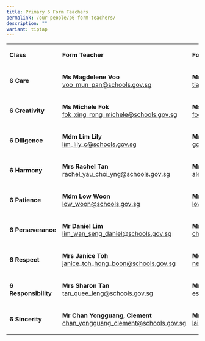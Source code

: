 ```yaml
---
title: Primary 6 Form Teachers
permalink: /our-people/p6-form-teachers/
description: ""
variant: tiptap
---
```

<table style="minWidth: 75px">
<colgroup>
<col>
<col>
<col>
</colgroup>
<tbody>
<tr>
<td rowspan="1" colspan="1">
<p><strong>Class</strong>
</p>
</td>
<td rowspan="1" colspan="1">
<p><strong>Form Teacher</strong>
</p>
</td>
<td rowspan="1" colspan="1">
<p><strong>Form Teacher</strong>
</p>
</td>
</tr>
<tr>
<td rowspan="1" colspan="1">
<p><strong>6 Care</strong>
</p>
</td>
<td rowspan="1" colspan="1">
<p><strong>Ms Magdelene Voo</strong><a href="mailto:voo_mun_pan@schools.gov.sg" rel="noopener noreferrer nofollow" target="_blank"><br><u>voo_mun_pan@schools.gov.sg</u></a>
</p>
</td>
<td rowspan="1" colspan="1">
<p><strong>Mr Tian Xiangdong</strong><a href="mailto:tian_xiangdong@schools.gov.sg" rel="noopener noreferrer nofollow" target="_blank"><br><u>tian_xiangdong@schools.gov.sg</u></a>
</p>
</td>
</tr>
<tr>
<td rowspan="1" colspan="1">
<p><strong>6 Creativity</strong>
</p>
</td>
<td rowspan="1" colspan="1">
<p><strong>Ms Michele Fok</strong><a href="mailto:fok_xing_rong_michele@schools.gov.sg" rel="noopener noreferrer nofollow" target="_blank"><br><u>fok_xing_rong_michele@schools.gov.sg</u></a>
</p>
</td>
<td rowspan="1" colspan="1">
<p><strong>Ms Foong Yuk Yew<a href="mailto:foong_yuk_yew@schools.gov.sg" rel="noopener noreferrer nofollow" target="_blank"><br></a></strong>
<a href="mailto:foong_yuk_yew@schools.gov.sg" rel="noopener noreferrer nofollow" target="_blank"><u>foong_yuk_yew@schools.gov.sg</u>
</a>
</p>
</td>
</tr>
<tr>
<td rowspan="1" colspan="1">
<p><strong>6 Diligence</strong>
</p>
</td>
<td rowspan="1" colspan="1">
<p><strong>Mdm Lim Lily</strong><a href="mailto:lim_lily_c@schools.gov.sg" rel="noopener noreferrer nofollow" target="_blank"><br><u>lim_lily_c@schools.gov.sg</u></a>
</p>
</td>
<td rowspan="1" colspan="1">
<p><strong>Mr Goh Piang Kang</strong><a href="mailto:goh_piang_kang@schools.gov.sg" rel="noopener noreferrer nofollow" target="_blank"><br><u>goh_piang_kang@schools.gov.sg</u></a>
</p>
</td>
</tr>
<tr>
<td rowspan="1" colspan="1">
<p><strong>6 Harmony</strong>
</p>
</td>
<td rowspan="1" colspan="1">
<p><strong>Mrs Rachel Tan</strong><a href="mailto:rachel_yau_choi_yng@schools.gov.sg" rel="noopener noreferrer nofollow" target="_blank"><br><u>rachel_yau_choi_yng@schools.gov.sg</u></a>
</p>
</td>
<td rowspan="1" colspan="1">
<p><strong>Mr Alex Xie</strong><a href="mailto:alex_xie_huan@schools.gov.sg" rel="noopener noreferrer nofollow" target="_blank"><br><u>alex_xie_huan@schools.gov.sg</u></a>
</p>
</td>
</tr>
<tr>
<td rowspan="1" colspan="1">
<p><strong>6 Patience</strong>
</p>
</td>
<td rowspan="1" colspan="1">
<p><strong>Mdm Low Woon</strong><a href="mailto:low_woon@schools.gov.sg" rel="noopener noreferrer nofollow" target="_blank"><br><u>low_woon@schools.gov.sg</u></a>
</p>
</td>
<td rowspan="1" colspan="1">
<p><strong>Mr Casey Low<a href="mailto:low_jianzhi_casey@schools.gov.sg" rel="noopener noreferrer nofollow" target="_blank"><br></a></strong>
<a href="mailto:low_jianzhi_casey@schools.gov.sg" rel="noopener noreferrer nofollow" target="_blank"><u>low_jianzhi_casey@schools.gov.sg</u>
</a>
</p>
</td>
</tr>
<tr>
<td rowspan="1" colspan="1">
<p><strong>6&nbsp;Perseverance</strong>
</p>
</td>
<td rowspan="1" colspan="1">
<p><strong>Mr Daniel Lim</strong><a href="mailto:lim_wan_seng_daniel@schools.gov.sg" rel="noopener noreferrer nofollow" target="_blank"><br><u>lim_wan_seng_daniel@schools.gov.sg</u></a>
</p>
</td>
<td rowspan="1" colspan="1">
<p><strong>Mrs Cheng Tai Yeng</strong><a href="mailto:cheng_tai_yeng@schools.gov.sg" rel="noopener noreferrer nofollow" target="_blank"><br><u>cheng_tai_yeng@schools.gov.sg</u></a>
</p>
</td>
</tr>
<tr>
<td rowspan="1" colspan="1">
<p><strong>6 Respect</strong>
</p>
</td>
<td rowspan="1" colspan="1">
<p><strong>Mrs Janice Toh</strong><a href="mailto:janice_toh_hong_boon@schools.gov.sg" rel="noopener noreferrer nofollow" target="_blank"><br><u>janice_toh_hong_boon@schools.gov.sg</u></a>
</p>
</td>
<td rowspan="1" colspan="1">
<p><strong>Mdm Emilie Neo</strong><a href="mailto:neo_yun_han_emilie@schools.gov.sg" rel="noopener noreferrer nofollow" target="_blank"><br><u>neo_yun_han_emilie@schools.gov.sg</u></a>
</p>
</td>
</tr>
<tr>
<td rowspan="1" colspan="1">
<p><strong>6 Responsibility</strong>
</p>
</td>
<td rowspan="1" colspan="1">
<p><strong>Mrs Sharon Tan</strong><a href="mailto:tan_quee_leng@schools.gov.sg" rel="noopener noreferrer nofollow" target="_blank"><br><u>tan_quee_leng@schools.gov.sg</u></a>
</p>
</td>
<td rowspan="1" colspan="1">
<p><strong>Mr Eshan Benjamin</strong><a href="mailto:eshan_benjamin_lo@schools.gov.sg" rel="noopener noreferrer nofollow" target="_blank"><br><u>eshan_benjamin_lo@schools.gov.sg</u></a>
</p>
</td>
</tr>
<tr>
<td rowspan="1" colspan="1">
<p><strong>6 Sincerity</strong>
</p>
</td>
<td rowspan="1" colspan="1">
<p><strong>Mr Chan Yongguang, Clement<a href="mailto:chan_yongguang_clement@schools.gov.sg" rel="noopener noreferrer nofollow" target="_blank"><br></a></strong>
<a href="mailto:chan_yongguang_clement@schools.gov.sg" rel="noopener noreferrer nofollow" target="_blank"><u>chan_yongguang_clement@schools.gov.sg</u>
</a>
</p>
</td>
<td rowspan="1" colspan="1">
<p><strong>Mrs Tan-Lai Tsai Yi</strong><a href="mailto:lai_tsai_yi@schools.gov.sg" rel="noopener noreferrer nofollow" target="_blank"><br><u>lai_tsai_yi@schools.gov.sg</u></a>
</p>
</td>
</tr>
</tbody>
</table>
<p></p>